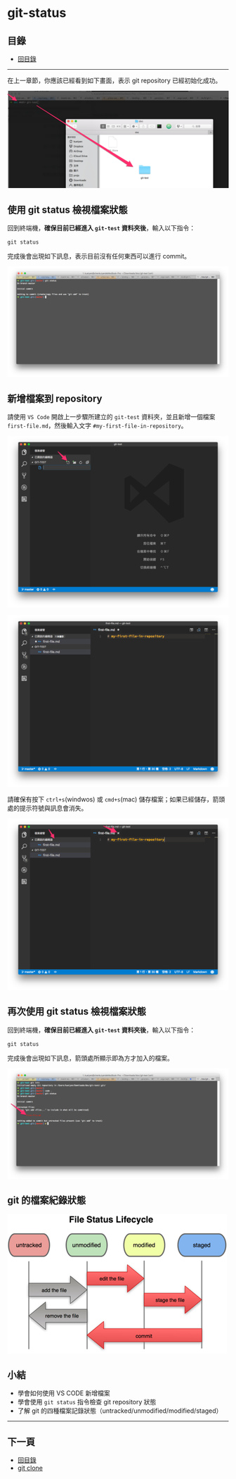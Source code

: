 # git-status

## 目錄
- [回目錄](../SUMMARY.md)

***

在上一章節，你應該已經看到如下畫面，表示 git repository 已經初始化成功。

![](../img/git-init-2.png)

## 使用 git status 檢視檔案狀態

回到終端機，__確保目前已經進入 `git-test` 資料夾後__，輸入以下指令：

```
git status
```

完成後會出現如下訊息，表示目前沒有任何東西可以進行 commit。

![](../img/git-status-5.png)

## 新增檔案到 repository

請使用 `VS Code` 開啟上一步驟所建立的 `git-test` 資料夾，並且新增一個檔案 `first-file.md`，然後輸入文字 `#my-first-file-in-repository`。

![](../img/git-status-4.png)

![](../img/git-status-1.png)

請確保有按下 `ctrl+s`(windwos) 或 `cmd+s`(mac) 儲存檔案；如果已經儲存，箭頭處的提示符號與訊息會消失。

![](../img/git-status-2.png)

## 再次使用 git status 檢視檔案狀態

回到終端機，__確保目前已經進入 `git-test` 資料夾後__，輸入以下指令：

```
git status
```

完成後會出現如下訊息，箭頭處所顯示即為方才加入的檔案。

![](../img/git-status-3.png)

## git 的檔案紀錄狀態

![](../img/git-status-6.png)

## 小結
- 學會如何使用 VS CODE 新增檔案
- 學會使用 `git status` 指令檢查 git repository 狀態
- 了解 git 的四種檔案記錄狀態（untracked/unmodified/modified/staged）

***

## 下一頁
- [回目錄](../SUMMARY.md)
- [git clone](../git-clone/index.md)